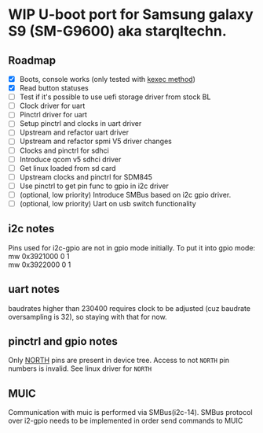 # WIP U-boot port for Samsung galaxy S9 (SM-G9600) aka starqltechn.

## Roadmap
- [x] Boots, console works (only tested with [kexec method](https://wiki.postmarketos.org/wiki/Bootloaders_porting_using_linux))
- [x] Read button statuses
- [ ] Test if it's possible to use uefi storage driver from stock BL
- [ ] Clock driver for uart
- [ ] Pinctrl driver for uart
- [ ] Setup pinctrl and clocks in uart driver
- [ ] Upstream and refactor uart driver 
- [ ] Upstream and refactor spmi V5 driver changes 
- [ ] Clocks and pinctrl for sdhci
- [ ] Introduce qcom v5 sdhci driver
- [ ] Get linux loaded from sd card
- [ ] Upstream clocks and pinctrl for SDM845
- [ ] Use pinctrl to get pin func to gpio in i2c driver
- [ ] (optional, low priority) Introduce SMBus based on i2c gpio driver.
- [ ] (optional, low priority) Uart on usb switch functionality 

## i2c notes
Pins used for i2c-gpio are not in gpio mode initially. 
To put it into gpio mode:   
mw 0x3921000 0 1  
mw 0x3922000 0 1

## uart notes
baudrates higher than 230400 requires clock to be adjusted (cuz baudrate oversampling is 32), so staying with that for now.

## pinctrl and gpio notes
Only [NORTH](https://github.com/torvalds/linux/blob/master/drivers/pinctrl/qcom/pinctrl-sdm845.c#L21) pins are present in device tree. Access to not `NORTH` pin numbers is invalid. 
See linux driver for `NORTH` 

## MUIC
Communication with muic is performed via SMBus(i2c-14). 
SMBus protocol over i2-gpio needs to be implemented in order send commands to MUIC